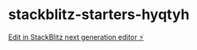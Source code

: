 # stackblitz-starters-hyqtyh

[Edit in StackBlitz next generation editor ⚡️](https://stackblitz.com/~/github.com/JorgeLLezcano/stackblitz-starters-hyqtyh)